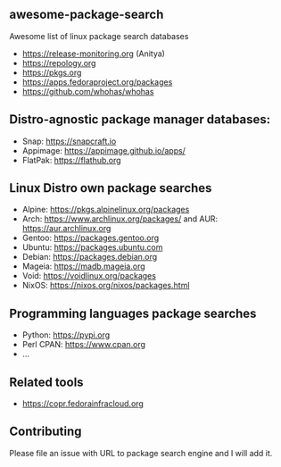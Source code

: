 ## awesome-package-search
Awesome list of linux package search databases

* https://release-monitoring.org (Anitya)
* https://repology.org
* https://pkgs.org
* https://apps.fedoraproject.org/packages
* https://github.com/whohas/whohas

## Distro-agnostic package manager databases:
* Snap: https://snapcraft.io
* Appimage: https://appimage.github.io/apps/
* FlatPak: https://flathub.org

## Linux Distro own package searches
* Alpine: https://pkgs.alpinelinux.org/packages
* Arch: https://www.archlinux.org/packages/ and AUR: https://aur.archlinux.org
* Gentoo: https://packages.gentoo.org
* Ubuntu: https://packages.ubuntu.com
* Debian: https://packages.debian.org
* Mageia: https://madb.mageia.org
* Void: https://voidlinux.org/packages
* NixOS: https://nixos.org/nixos/packages.html

## Programming languages package searches
* Python: https://pypi.org
* Perl CPAN: https://www.cpan.org
* ...

## Related tools
* https://copr.fedorainfracloud.org

## Contributing
Please file an issue with URL to package search engine and I will add it.
